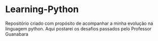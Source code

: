 # Learning-Python
Repositório criado com  propósito de acompanhar a minha evolução na linguagem python. Aqui postarei os desafios passados pelo Professor Guanabara
